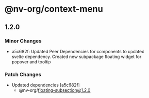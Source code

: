 # @nv-org/context-menu

## 1.2.0

### Minor Changes

- a5c682f: Updated Peer Dependencies for components to updated svelte dependency. Created new subpackage floating widget for popover and tooltip

### Patch Changes

- Updated dependencies [a5c682f]
  - @nv-org/floating-subsection@1.2.0

